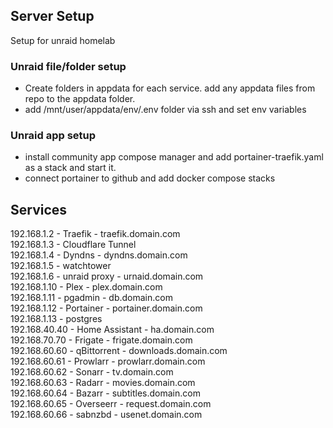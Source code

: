 ## Server Setup
Setup for unraid homelab

### Unraid file/folder setup
- Create folders in appdata for each service. add any appdata files from repo to the appdata folder.
- add /mnt/user/appdata/env/.env folder via ssh and set env variables

### Unraid app setup
- install community app compose manager and add portainer-traefik.yaml as a stack and start it.
- connect portainer to github and add docker compose stacks

## Services
192.168.1.2 - Traefik - traefik.domain.com  
192.168.1.3 - Cloudflare Tunnel  
192.168.1.4 - Dyndns - dyndns.domain.com  
192.168.1.5 - watchtower  
192.168.1.6 - unraid proxy - urnaid.domain.com  
192.168.1.10 - Plex - plex.domain.com  
192.168.1.11 - pgadmin - db.domain.com  
192.168.1.12 - Portainer - portainer.domain.com  
192.168.1.13 - postgres  
192.168.40.40 - Home Assistant - ha.domain.com  
192.168.70.70 - Frigate - frigate.domain.com  
192.168.60.60 - qBittorrent - downloads.domain.com  
192.168.60.61 - Prowlarr - prowlarr.domain.com  
192.168.60.62 - Sonarr - tv.domain.com  
192.168.60.63 - Radarr - movies.domain.com  
192.168.60.64 - Bazarr - subtitles.domain.com  
192.168.60.65 - Overseerr - request.domain.com  
192.168.60.66 - sabnzbd - usenet.domain.com  
